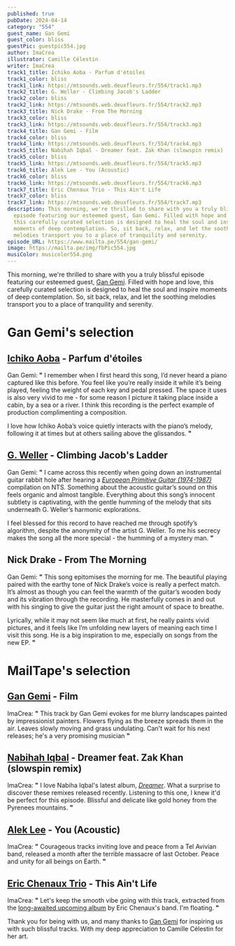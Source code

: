 ```yaml
---
published: true
pubDate: 2024-04-14
category: "554"
guest_name: Gan Gemi
guest_color: bliss
guestPic: guestpic554.jpg
author: ImaCrea
illustrator: Camille Célestin
writer: ImaCrea
track1_title: Ichiko Aoba - Parfum d'étoiles
track1_color: bliss
track1_link: https://mtsounds.web.deuxfleurs.fr/554/track1.mp3
track2_title: G. Weller - Climbing Jacob's Ladder
track2_color: bliss
track2_link: https://mtsounds.web.deuxfleurs.fr/554/track2.mp3
track3_title: Nick Drake - From The Morning
track3_color: bliss
track3_link: https://mtsounds.web.deuxfleurs.fr/554/track3.mp3
track4_title: Gan Gemi - Film
track4_color: bliss
track4_link: https://mtsounds.web.deuxfleurs.fr/554/track4.mp3
track5_title: Nabihah Iqbal - Dreamer feat. Zak Khan (slowspin remix)
track5_color: bliss
track5_link: https://mtsounds.web.deuxfleurs.fr/554/track5.mp3
track6_title: Alek Lee - You (Acoustic)
track6_color: bliss
track6_link: https://mtsounds.web.deuxfleurs.fr/554/track6.mp3
track7_title: Eric Chenaux Trio - This Ain't Life
track7_color: bliss
track7_link: https://mtsounds.web.deuxfleurs.fr/554/track7.mp3
description: This morning, we're thrilled to share with you a truly blissful
  episode featuring our esteemed guest, Gan Gemi. Filled with hope and love,
  this carefully curated selection is designed to heal the soul and inspire
  moments of deep contemplation. So, sit back, relax, and let the soothing
  melodies transport you to a place of tranquility and serenity.
episode_URL: https://www.mailta.pe/554/gan-gemi/
image: https://mailta.pe/img/fbPic554.jpg
musiColor: musicolor554.png
---
```

This morning, we're thrilled to share with you a truly blissful episode featuring our esteemed guest, [Gan Gemi](https://gangemi.bandcamp.com). Filled with hope and love, this carefully curated selection is designed to heal the soul and inspire moments of deep contemplation. So, sit back, relax, and let the soothing melodies transport you to a place of tranquility and serenity.

# Gan Gemi's selection

## [Ichiko Aoba](https://ichikoaoba.bandcamp.com) - Parfum d'étoiles

Gan Gemi: **"** I remember when I first heard this song, I’d never heard a piano captured like this before. You feel like you’re really inside it while it’s being played, feeling the weight of each key and pedal pressed. The space it uses is also very vivid to me - for some reason I picture it taking place inside a cabin, by a sea or a river. I think this recording is the perfect example of production complimenting a composition.

I love how Ichiko Aoba’s voice quietly interacts with the piano’s melody, following it at times but at others sailing above the glissandos. **"** 

## [G. Weller](https://fullcolorsoundrecords.bandcamp.com/album/pirate-songs-of-the-lower-islands) - Climbing Jacob's Ladder

Gan Gemi: **"** I came across this recently when going down an instrumental guitar rabbit hole after hearing a *[European Primitive Guitar (1974-1987)](https://n-t-s.bandcamp.com/album/european-primitive-guitar-1974-1987)* compilation on NTS. Something about the acoustic guitar’s sound on this feels organic and almost tangible. Everything about this song’s innocent subtlety is captivating, with the gentle humming of the melody that sits underneath G. Weller’s harmonic explorations.

I feel blessed for this record to have reached me through spotify’s algorithm, despite the anonymity of the artist G. Weller. To me his secrecy makes the song all the more special - the humming of a mystery man. **"** 

## Nick Drake - From The Morning

Gan Gemi: **"** This song epitomises the morning for me. The beautiful playing paired with the earthy tone of Nick Drake’s voice is really a perfect match. It’s almost as though you can feel the warmth of the guitar’s wooden body and its vibration through the recording. He masterfully comes in and out with his singing to give the guitar just the right amount of space to breathe.

Lyrically, while it may not seem like much at first, he really paints vivid pictures, and it feels like I’m unfolding new layers of meaning each time I visit this song. He is a big inspiration to me, especially on songs from the new EP. **"** 

# MailTape's selection

## [Gan Gemi](https://gangemi.bandcamp.com) - Film

 ImaCrea: **"** This track by Gan Gemi evokes for me blurry landscapes painted by impressionist painters. Flowers flying as the breeze spreads them in the air. Leaves slowly moving and grass undulating. Can't wait for his next releases; he's a very promising musician **"** 

## [Nabihah Iqbal](https://nabihahiqbal.bandcamp.com) - Dreamer feat. Zak Khan (slowspin remix)

ImaCrea: **"** I love Nabiha Iqbal's latest album, *[Dreamer](https://nabihahiqbal.bandcamp.com/album/dreamer)*. What a surprise to discover these remixes released recently. Listening to this one, I knew it'd be perfect for this episode. Blissful and delicate like gold honey from the Pyrenees mountains. **"** 

## [Alek Lee](https://alekleemusic.bandcamp.com/) - You (Acoustic)

ImaCrea: **"** Courageous tracks inviting love and peace from a Tel Avivian band, released a month after the terrible massacre of last October. Peace and unity for all beings on Earth. **"** 

## [Eric Chenaux Trio](https://ericchenaux.bandcamp.com/) - This Ain't Life

ImaCrea: **"** Let's keep the smooth vibe going with this track, extracted from the [long-awaited upcoming album](https://ericchenaux.bandcamp.com/album/delights-of-my-life) by Eric Chenaux's band. I'm floating. **"** 

Thank you for being with us, and many thanks to [Gan Gemi](https://gangemi.bandcamp.com) for inspiring us with such blissful tracks. With my deep appreciation to Camille Célestin for her art.

